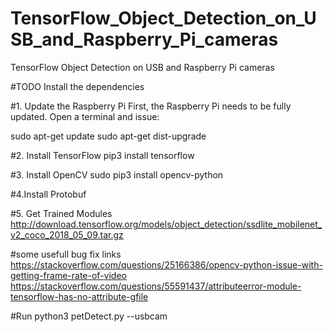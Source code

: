 # TensorFlow_Object_Detection_on_USB_and_Raspberry_Pi_cameras
TensorFlow Object Detection on USB and Raspberry Pi cameras

#TODO
Install the dependencies

#1. Update the Raspberry Pi
First, the Raspberry Pi needs to be fully updated. Open a terminal and issue:

sudo apt-get update
sudo apt-get dist-upgrade

#2. Install TensorFlow
pip3 install tensorflow

#3. Install OpenCV
sudo pip3 install opencv-python

#4.Install Protobuf

#5. Get Trained Modules
http://download.tensorflow.org/models/object_detection/ssdlite_mobilenet_v2_coco_2018_05_09.tar.gz

#some usefull bug fix links
https://stackoverflow.com/questions/25166386/opencv-python-issue-with-getting-frame-rate-of-video
https://stackoverflow.com/questions/55591437/attributeerror-module-tensorflow-has-no-attribute-gfile

#Run
python3 petDetect.py --usbcam
